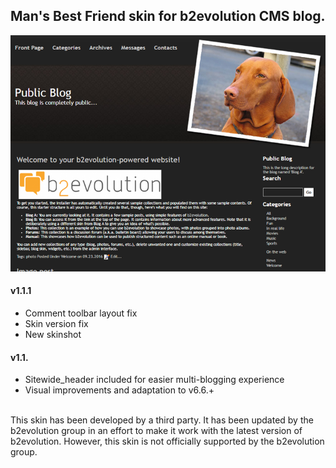 ## Man's Best Friend skin for b2evolution CMS blog.

<img src="skinshot.png"/>

#### v1.1.1

- Comment toolbar layout fix
- Skin version fix
- New skinshot

#### v1.1.

- Sitewide_header included for easier multi-blogging experience
- Visual improvements and adaptation to v6.6.+

<br/>
This skin has been developed by a third party. It has been updated by the b2evolution group in an effort to make it work with the latest version of b2evolution. However, this skin is not officially supported by the b2evolution group.
